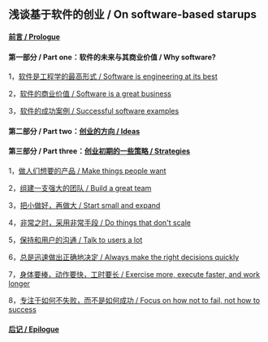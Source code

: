 ## 浅谈基于软件的创业 / On software-based starups

#### [前言 / Prologue](https://github.com/linyingkui/startup/tree/master/intro)

#### 第一部分 / Part one：软件的未来与其商业价值 / Why software?

1，[软件是工程学的最高形式 / Software is engineering at its best](https://github.com/linyingkui/startup/tree/master/one/future)

2，[软件的商业价值 / Software is a great business](https://github.com/linyingkui/startup/tree/master/one/business)

3，[软件的成功案例 / Successful software examples](https://github.com/linyingkui/startup/tree/master/one/success)

#### 第二部分 / Part two：[创业的方向 / Ideas](https://github.com/linyingkui/startup/tree/master/two)

#### 第三部分 / Part three：[创业初期的一些策略 / Strategies](https://github.com/linyingkui/startup/tree/master/three)

1，[做人们想要的产品 / Make things people want](https://github.com/linyingkui/startup/tree/master/three/market-fit)

2，[组建一支强大的团队 / Build a great team](https://github.com/linyingkui/startup/tree/master/three/team)

3，[把小做好，再做大 / Start small and expand](https://github.com/linyingkui/startup/tree/master/three/start-small)

4，[非常之时，采用非常手段 / Do things that don't scale](https://github.com/linyingkui/startup/tree/master/three/not-scale)

5，[保持和用户的沟通 / Talk to users a lot](https://github.com/linyingkui/startup/tree/master/three/users)

6，[总是迅速做出正确地决定 / Always make the right decisions quickly](https://github.com/linyingkui/startup/tree/master/three/decisions)

7，[身体要棒，动作要快，工时要长 / Exercise more, execute faster, and work longer](https://github.com/linyingkui/startup/tree/master/three/quick)

8，[专注于如何不失败，而不是如何成功 / Focus on how not to fail, not how to success](https://github.com/linyingkui/startup/tree/master/three/not-fail)

#### [后记 / Epilogue](https://github.com/linyingkui/startup/tree/master/finale)
